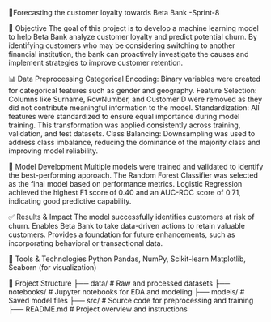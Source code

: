 🏦Forecasting the customer loyalty towards Beta Bank -Sprint-8

📌 Objective
The goal of this project is to develop a machine learning model to help Beta Bank analyze customer loyalty and predict potential churn. By identifying customers who may be considering switching to another financial institution, the bank can proactively investigate the causes and implement strategies to improve customer retention.

📊 Data Preprocessing
Categorical Encoding: Binary variables were created for categorical features such as gender and geography.
Feature Selection: Columns like Surname, RowNumber, and CustomerID were removed as they did not contribute meaningful information to the model.
Standardization: All features were standardized to ensure equal importance during model training. This transformation was applied consistently across training, validation, and test datasets.
Class Balancing: Downsampling was used to address class imbalance, reducing the dominance of the majority class and improving model reliability.

🤖 Model Development
Multiple models were trained and validated to identify the best-performing approach.
The Random Forest Classifier was selected as the final model based on performance metrics.
Logistic Regression achieved the highest F1 score of 0.40 and an AUC-ROC score of 0.71, indicating good predictive capability.

✅ Results & Impact
The model successfully identifies customers at risk of churn.
Enables Beta Bank to take data-driven actions to retain valuable customers.
Provides a foundation for future enhancements, such as incorporating behavioral or transactional data.

🧰 Tools & Technologies
Python
Pandas, NumPy, Scikit-learn
Matplotlib, Seaborn (for visualization)

📁 Project Structure
├── data/                  # Raw and processed datasets
├── notebooks/             # Jupyter notebooks for EDA and modeling
├── models/                # Saved model files
├── src/                   # Source code for preprocessing and training
├── README.md              # Project overview and instructions
